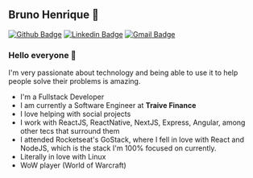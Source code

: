## Bruno Henrique 👨‍
[![Github Badge](https://img.shields.io/badge/-Github-000?style=flat-square&logo=Github&logoColor=white&link=https://github.com/brunoJSX)](https://github.com/brunoJSX)
[![Linkedin Badge](https://img.shields.io/badge/-LinkedIn-blue?style=flat-square&logo=Linkedin&logoColor=white&link=https://www.linkedin.com/in/brunojsx)](https://www.linkedin.com/in/brunojsx)
[![Gmail Badge](https://img.shields.io/badge/-Gmail-c14438?style=flat-square&logo=Gmail&logoColor=white&link=mailto:bruno28dpvat@gmail.com)](mailto:bruno28dpvat@gmail.com) 

### Hello everyone :purple_heart:
I'm very passionate about technology and being able to use it to help people solve their problems is amazing.

- I'm a Fullstack Developer
- I am currently a Software Engineer at **Traive Finance**
- I love helping with social projects
- I work with ReactJS, ReactNative, NextJS, Express, Angular, among other tecs that surround them
- I attended Rocketseat's GoStack, where I fell in love with React and NodeJS, which is the stack I'm 100% focused on currently.
- Literally in love with Linux
- WoW player (World of Warcraft)
